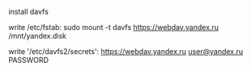 install davfs

write /etc/fstab:
sudo mount -t davfs https://webdav.yandex.ru /mnt/yandex.disk

write '/etc/davfs2/secrets':
https://webdav.yandex.ru user@yandex.ru PASSWORD
